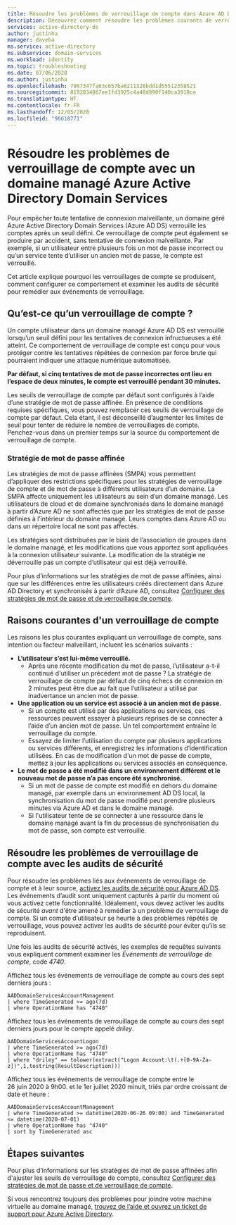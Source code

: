 ```yaml
---
title: Résoudre les problèmes de verrouillage de compte dans Azure AD Domain Services | Microsoft Docs
description: Découvrez comment résoudre les problèmes courants de verrouillage de compte dans Azure Active Directory Domain Services.
services: active-directory-ds
author: justinha
manager: daveba
ms.service: active-directory
ms.subservice: domain-services
ms.workload: identity
ms.topic: troubleshooting
ms.date: 07/06/2020
ms.author: justinha
ms.openlocfilehash: 7967347fa63c657ba6211328bdd1d55512358521
ms.sourcegitcommit: 8192034867ee1fd3925c4a48d890f140ca3918ce
ms.translationtype: HT
ms.contentlocale: fr-FR
ms.lasthandoff: 12/05/2020
ms.locfileid: "96618771"
---
```

# <a name="troubleshoot-account-lockout-problems-with-an-azure-active-directory-domain-services-managed-domain"></a>Résoudre les problèmes de verrouillage de compte avec un domaine managé Azure Active Directory Domain Services

Pour empêcher toute tentative de connexion malveillante, un domaine géré Azure Active Directory Domain Services (Azure AD DS) verrouille les comptes après un seuil défini. Ce verrouillage de compte peut également se produire par accident, sans tentative de connexion malveillante. Par exemple, si un utilisateur entre plusieurs fois un mot de passe incorrect ou qu’un service tente d’utiliser un ancien mot de passe, le compte est verrouillé.

Cet article explique pourquoi les verrouillages de compte se produisent, comment configurer ce comportement et examiner les audits de sécurité pour remédier aux événements de verrouillage.

## <a name="what-is-an-account-lockout"></a>Qu’est-ce qu’un verrouillage de compte ?

Un compte utilisateur dans un domaine managé Azure AD DS est verrouillé lorsqu’un seuil défini pour les tentatives de connexion infructueuses a été atteint. Ce comportement de verrouillage de compte est conçu pour vous protéger contre les tentatives répétées de connexion par force brute qui pourraient indiquer une attaque numérique automatisée.

**Par défaut, si cinq tentatives de mot de passe incorrectes ont lieu en l’espace de deux minutes, le compte est verrouillé pendant 30 minutes.**

Les seuils de verrouillage de compte par défaut sont configurés à l’aide d’une stratégie de mot de passe affinée. En présence de conditions requises spécifiques, vous pouvez remplacer ces seuils de verrouillage de compte par défaut. Cela étant, il est déconseillé d’augmenter les limites de seuil pour tenter de réduire le nombre de verrouillages de compte. Penchez-vous dans un premier temps sur la source du comportement de verrouillage de compte.

### <a name="fine-grained-password-policy"></a>Stratégie de mot de passe affinée

Les stratégies de mot de passe affinées (SMPA) vous permettent d’appliquer des restrictions spécifiques pour les stratégies de verrouillage de compte et de mot de passe à différents utilisateurs d’un domaine. La SMPA affecte uniquement les utilisateurs au sein d’un domaine managé. Les utilisateurs de cloud et de domaine synchronisés dans le domaine managé à partir d’Azure AD ne sont affectés que par les stratégies de mot de passe définies à l’intérieur du domaine managé. Leurs comptes dans Azure AD ou dans un répertoire local ne sont pas affectés.

Les stratégies sont distribuées par le biais de l’association de groupes dans le domaine managé, et les modifications que vous apportez sont appliquées à la connexion utilisateur suivante. La modification de la stratégie ne déverrouille pas un compte d’utilisateur qui est déjà verrouillé.

Pour plus d’informations sur les stratégies de mot de passe affinées, ainsi que sur les différences entre les utilisateurs créés directement dans Azure AD Directory et synchronisés à partir d’Azure AD, consultez [Configurer des stratégies de mot de passe et de verrouillage de compte][configure-fgpp].

## <a name="common-account-lockout-reasons"></a>Raisons courantes d'un verrouillage de compte

Les raisons les plus courantes expliquant un verrouillage de compte, sans intention ou facteur malveillant, incluent les scénarios suivants :

* **L’utilisateur s’est lui-même verrouillé.**
    * Après une récente modification du mot de passe, l’utilisateur a-t-il continué d'utiliser un précédent mot de passe ? La stratégie de verrouillage de compte par défaut de cinq échecs de connexion en 2 minutes peut être due au fait que l’utilisateur a utilisé par inadvertance un ancien mot de passe.
* **Une application ou un service est associé à un ancien mot de passe.**
    * Si un compte est utilisé par des applications ou services, ces ressources peuvent essayer à plusieurs reprises de se connecter à l’aide d’un ancien mot de passe. Un tel comportement entraîne le verrouillage du compte.
    * Essayez de limiter l’utilisation du compte par plusieurs applications ou services différents, et enregistrez les informations d’identification utilisées. En cas de modification d'un mot de passe de compte, mettez à jour les applications ou services associés en conséquence.
* **Le mot de passe a été modifié dans un environnement différent et le nouveau mot de passe n’a pas encore été synchronisé.**
    * Si un mot de passe de compte est modifié en dehors du domaine managé, par exemple dans un environnement AD DS local, la synchronisation du mot de passe modifié peut prendre plusieurs minutes via Azure AD et dans le domaine managé.
    * Si l'utilisateur tente de se connecter à une ressource dans le domaine managé avant la fin du processus de synchronisation du mot de passe, son compte est verrouillé.

## <a name="troubleshoot-account-lockouts-with-security-audits"></a>Résoudre les problèmes de verrouillage de compte avec les audits de sécurité

Pour résoudre les problèmes liés aux événements de verrouillage de compte et à leur source, [activez les audits de sécurité pour Azure AD DS][security-audit-events]. Les événements d’audit sont uniquement capturés à partir du moment où vous activez cette fonctionnalité. Idéalement, vous devez activer les audits de sécurité *avant* d'être amené à remédier à un problème de verrouillage de compte. Si un compte d’utilisateur se heurte à des problèmes répétés de verrouillage, vous pouvez activer les audits de sécurité pour éviter qu'ils se reproduisent.

Une fois les audits de sécurité activés, les exemples de requêtes suivants vous expliquent comment examiner les *Événements de verrouillage de compte*, code *4740*.

Affichez tous les événements de verrouillage de compte au cours des sept derniers jours :

```Kusto
AADDomainServicesAccountManagement
| where TimeGenerated >= ago(7d)
| where OperationName has "4740"
```

Affichez tous les événements de verrouillage de compte au cours des sept derniers jours pour le compte appelé *driley*.

```Kusto
AADDomainServicesAccountLogon
| where TimeGenerated >= ago(7d)
| where OperationName has "4740"
| where "driley" == tolower(extract("Logon Account:\t(.+[0-9A-Za-z])",1,tostring(ResultDescription)))
```

Affichez tous les événements de verrouillage de compte entre le 26 juin 2020 à 9h00. et le 1er juillet 2020 minuit, triés par ordre croissant de date et heure :

```Kusto
AADDomainServicesAccountManagement
| where TimeGenerated >= datetime(2020-06-26 09:00) and TimeGenerated <= datetime(2020-07-01)
| where OperationName has "4740"
| sort by TimeGenerated asc
```

## <a name="next-steps"></a>Étapes suivantes

Pour plus d’informations sur les stratégies de mot de passe affinées afin d'ajuster les seuils de verrouillage de compte, consultez [Configurer des stratégies de mot de passe et de verrouillage de compte][configure-fgpp].

Si vous rencontrez toujours des problèmes pour joindre votre machine virtuelle au domaine managé, [trouvez de l’aide et ouvrez un ticket de support pour Azure Active Directory][azure-ad-support].

<!-- INTERNAL LINKS -->
[configure-fgpp]: password-policy.md
[security-audit-events]: security-audit-events.md
[azure-ad-support]: ../active-directory/fundamentals/active-directory-troubleshooting-support-howto.md
